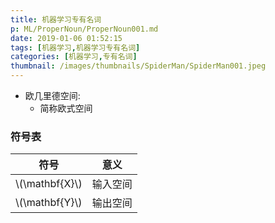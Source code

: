```yaml
---
title: 机器学习专有名词
p: ML/ProperNoun/ProperNoun001.md
date: 2019-01-06 01:52:15
tags: [机器学习,机器学习专有名词]
categories: [机器学习,专有名词]
thumbnail: /images/thumbnails/SpiderMan/SpiderMan001.jpeg
---
```


* 欧几里德空间:
  * 简称欧式空间

### 符号表
|符号|意义|
|:-:|:-:|
|\\(\mathbf{X}\\)|输入空间|
|\\(\mathbf{Y}\\)|输出空间|
